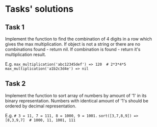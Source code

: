 # Tasks' solutions

## Task 1

Implement the function to find the combination of 4 digits in a row which gives the max multiplication. If object is not a string or there are no combinations found - return nil. If combination is found - return it's multiplication result.
 
E.g.
`max_multiplication('abc12345def') => 120  # 2*3*4*5`
`max_multiplication('a1b2c3d4e') => nil`

## Task 2

Implement the function to sort array of numbers by amount of '1' in its binary representation. Numbers with identical amount of '1's should be ordered by decimal representation.

E.g.
`# 3 = 11, 7 = 111, 8 = 1000, 9 = 1001.`
`sort([3,7,8,9]) => [8,3,9,7]  # 1000, 11, 1001, 111`